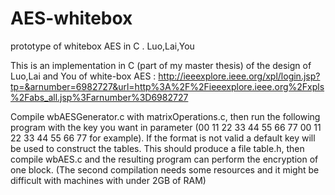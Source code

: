 # AES-whitebox
prototype of whitebox AES in C . Luo,Lai,You

This is an implementation in C (part of my master thesis) of the design of Luo,Lai and You of white-box AES : http://ieeexplore.ieee.org/xpl/login.jsp?tp=&arnumber=6982727&url=http%3A%2F%2Fieeexplore.ieee.org%2Fxpls%2Fabs_all.jsp%3Farnumber%3D6982727

Compile wbAESGenerator.c with matrixOperations.c, then run the following program with the key you want in parameter (00 11 22 33 44 55 66 77 00 11 22 33 44 55 66 77 for example). If the format is not valid a default key will be used to construct the tables.
This should produce a file table.h, then compile wbAES.c and the resulting program can perform the encryption of one block. (The second compilation needs some resources and it might be difficult with machines with under 2GB of RAM) 
